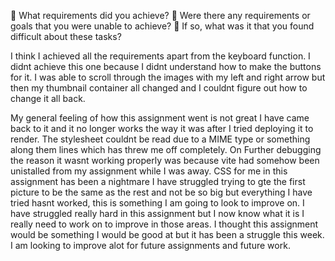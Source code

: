 🎯 What requirements did you achieve?
🎯 Were there any requirements or goals that you were unable to achieve?
🎯 If so, what was it that you found difficult about these tasks?

I think I achieved all the requirements apart from the keyboard function. I didnt achieve this one because I didnt understand how to make the buttons for it. I was able to scroll through the images with my left and right arrow but then my thumbnail container all changed and I couldnt figure out how to change it all back.

My general feeling of how this assignment went is not great I have came back to it and it no longer works the way it was after I tried deploying it to render. The stylesheet couldnt be read due to a MIME type or something along them lines which has threw me off completely. On Further debugging the reason it wasnt working properly was because vite had somehow been unistalled from my assignment while I was away. CSS for me in this assignment has been a nightmare I have struggled trying to gte the first picture to be the same as the rest and not be so big but everything I have tried hasnt worked, this is something I am going to look to improve on.
I have struggled really hard in this assignment but I now know what it is I really need to work on to improve in those areas. I thought this assignment would be something I would be good at but it has been a struggle this week. I am looking to improve alot for future assignments and future work.
